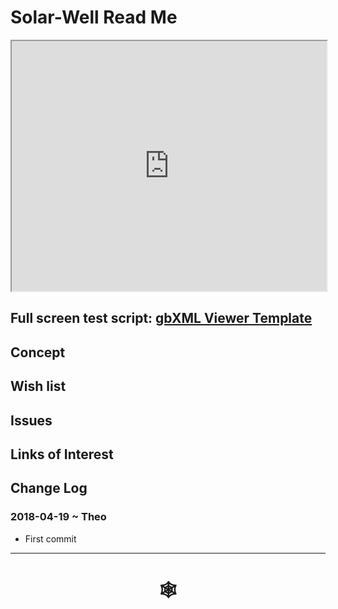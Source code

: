 <span style=display:none; >[You are now in a GitHub source code view - click this link to view Read Me file as a web page](http://www.ladybug.tools/spider/solar-well/README.md "View file as a web page." ) </span>

# Solar-Well Read Me


<iframe class=iframeReadMe src=http://www.ladybug.tools/spider/gbxml-viewer/r13/gv-tmp/gv-tmp.html width=100% height=400px >Iframes are not displayed on github.com</iframe>


## Full screen test script: [gbXML Viewer Template]( http://www.ladybug.tools/spider/gbxml-viewer/r13/gv-tmp/gv-tmp.html )


## Concept



## Wish list



## Issues



## Links of Interest



## Change Log

### 2018-04-19 ~ Theo

* First commit

***

# <center title="hello!" ><a href=javascript:window.scrollTo(0,0); style=text-decoration:none; > &#x1f578; </a></center>



